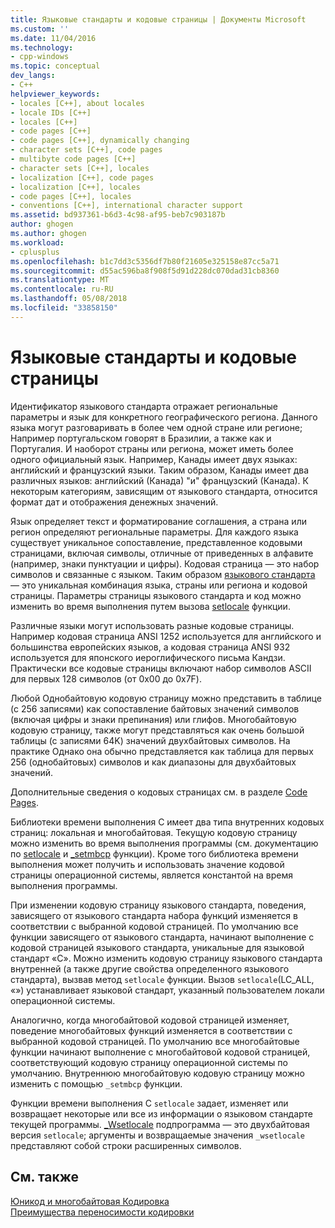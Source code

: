 ```yaml
---
title: Языковые стандарты и кодовые страницы | Документы Microsoft
ms.custom: ''
ms.date: 11/04/2016
ms.technology:
- cpp-windows
ms.topic: conceptual
dev_langs:
- C++
helpviewer_keywords:
- locales [C++], about locales
- locale IDs [C++]
- locales [C++]
- code pages [C++]
- code pages [C++], dynamically changing
- character sets [C++], code pages
- multibyte code pages [C++]
- character sets [C++], locales
- localization [C++], code pages
- localization [C++], locales
- code pages [C++], locales
- conventions [C++], international character support
ms.assetid: bd937361-b6d3-4c98-af95-beb7c903187b
author: ghogen
ms.author: ghogen
ms.workload:
- cplusplus
ms.openlocfilehash: b1c7dd3c5356df7b80f21605e325158e87cc5a71
ms.sourcegitcommit: d55ac596ba8f908f5d91d228dc070dad31cb8360
ms.translationtype: MT
ms.contentlocale: ru-RU
ms.lasthandoff: 05/08/2018
ms.locfileid: "33858150"
---
```

# <a name="locales-and-code-pages"></a>Языковые стандарты и кодовые страницы
Идентификатор языкового стандарта отражает региональные параметры и язык для конкретного географического региона. Данного языка могут разговаривать в более чем одной стране или регионе; Например португальском говорят в Бразилии, а также как и Португалия. И наоборот страны или региона, может иметь более одного официальный язык. Например, Канады имеет двух языках: английский и французский языки. Таким образом, Канады имеет два различных языков: английский (Канада) "и" французский (Канада). К некоторым категориям, зависящим от языкового стандарта, относится формат дат и отображения денежных значений.  
  
 Язык определяет текст и форматирование соглашения, а страна или регион определяют региональные параметры. Для каждого языка существует уникальное сопоставление, представленное кодовыми страницами, включая символы, отличные от приведенных в алфавите (например, знаки пунктуации и цифры). Кодовая страница — это набор символов и связанные с языком. Таким образом [языкового стандарта](../c-runtime-library/locale.md) — это уникальная комбинация языка, страны или региона и кодовой страницы. Параметры страницы языкового стандарта и код можно изменить во время выполнения путем вызова [setlocale](../c-runtime-library/reference/setlocale-wsetlocale.md) функции.  
  
 Различные языки могут использовать разные кодовые страницы. Например кодовая страница ANSI 1252 используется для английского и большинства европейских языков, а кодовая страница ANSI 932 используется для японского иероглифического письма Кандзи. Практически все кодовые страницы включают набор символов ASCII для первых 128 символов (от 0x00 до 0x7F).  
  
 Любой Однобайтовую кодовую страницу можно представить в таблице (с 256 записями) как сопоставление байтовых значений символов (включая цифры и знаки препинания) или глифов. Многобайтовую кодовую страницу, также могут представляться как очень большой таблицы (с записями 64K) значений двухбайтовых символов. На практике Однако она обычно представляется как таблица для первых 256 (однобайтовых) символов и как диапазоны для двухбайтовых значений.  
  
 Дополнительные сведения о кодовых страницах см. в разделе [Code Pages](../c-runtime-library/code-pages.md).  
  
 Библиотеки времени выполнения C имеет два типа внутренних кодовых страниц: локальная и многобайтовая. Текущую кодовую страницу можно изменить во время выполнения программы (см. документацию по [setlocale](../c-runtime-library/reference/setlocale-wsetlocale.md) и [_setmbcp](../c-runtime-library/reference/setmbcp.md) функции). Кроме того библиотека времени выполнения может получить и использовать значение кодовой страницы операционной системы, является константой на время выполнения программы.  
  
 При изменении кодовую страницу языкового стандарта, поведения, зависящего от языкового стандарта набора функций изменяется в соответствии с выбранной кодовой страницей. По умолчанию все функции зависящего от языкового стандарта, начинают выполнение с кодовой страницей языкового стандарта, уникальные для языковой стандарт «C». Можно изменить кодовую страницу языкового стандарта внутренней (а также другие свойства определенного языкового стандарта), вызвав метод `setlocale` функции. Вызов `setlocale`(LC_ALL, «») устанавливает языковой стандарт, указанный пользователем локали операционной системы.  
  
 Аналогично, когда многобайтовой кодовой страницей изменяет, поведение многобайтовых функций изменяется в соответствии с выбранной кодовой страницей. По умолчанию все многобайтовые функции начинают выполнение с многобайтовой кодовой страницей, соответствующий кодовую страницу операционной системы по умолчанию. Внутреннюю многобайтовую кодовую страницу можно изменить с помощью `_setmbcp` функции.  
  
 Функции времени выполнения C `setlocale` задает, изменяет или возвращает некоторые или все из информации о языковом стандарте текущей программы. [_Wsetlocale](../c-runtime-library/reference/setlocale-wsetlocale.md) подпрограмма — это двухбайтовая версия `setlocale`; аргументы и возвращаемые значения `_wsetlocale` представляют собой строки расширенных символов.  
  
## <a name="see-also"></a>См. также  
 [Юникод и многобайтовая Кодировка](../text/unicode-and-mbcs.md)   
 [Преимущества переносимости кодировки](../text/benefits-of-character-set-portability.md)